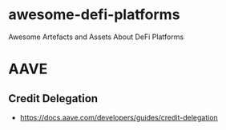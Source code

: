 # awesome-defi-platforms
Awesome Artefacts and Assets About DeFi Platforms

# AAVE 

## Credit Delegation
- https://docs.aave.com/developers/guides/credit-delegation

